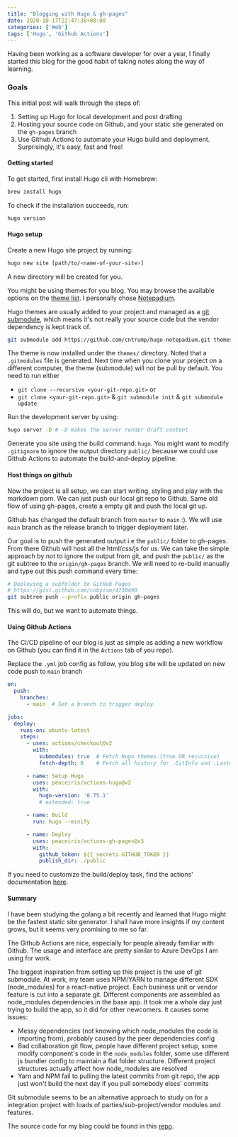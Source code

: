 ```yaml
---
title: "Blogging with Hugo & gh-pages"
date: 2020-10-17T22:47:38+08:00
categories: ['Web']
tags: ['Hugo', 'Github Actions']
---
```


Having been working as a software developer for over a year, I finally started this blog for the good habit of taking notes along the way of learning.

### Goals
This initial post will walk through the steps of: 
1. Setting up Hugo for local development and post drafting
2. Hosting your source code on Github, and your static site generated on the `gh-pages` branch
3. Use Github Actions to automate your Hugo build and deployment. Surprisingly, it's easy, fast and free!

#### Getting started
To get started, first install Hugo cli with Homebrew:
```bash
brew install hugo
```

To check if the installation succeeds, run: 
```bash
hugo version
```

#### Hugo setup
Create a new Hugo site project by running:
```bash
hugo new site [path/to/<name-of-your-site>]
```
A new directory will be created for you.

You might be using themes for you blog. You may browse the available options on the [theme list](https://themes.gohugo.io/). I personally chose [Notepadium](https://github.com/cntrump/hugo-notepadium).

Hugo themes are usually added to your project and managed as a [git submodule](https://www.atlassian.com/git/tutorials/git-submodule), which means it's not really your source code but the vendor dependency is kept track of. 

```bash
git submodule add https://github.com/cntrump/hugo-notepadium.git themes/hugo-notepadium
```
The theme is now installed under the `themes/` directory. Noted that a `.gitmodules` file is generated. Next time when you clone your project on a different computer, the theme (submodule) will not be pull by default. You need to run either
* `git clone --recursive <your-git-repo.git>` or
* `git clone <your-git-repo.git>` & `git submodule init` & `git submodule update`

Run the development server by using:
```bash
hugo server -D # -D makes the server render draft content
```

Generate you site using the build command: `hugo`. You might want to modify `.gitignore` to ignore the output directory `public/` because we could use Github Actions to automate the build-and-deploy pipeline.

#### Host things on github
Now the project is all setup, we can start writing, styling and play with the markdown porn. We can just push our local git repo to Github. Same old flow of using gh-pages, create a empty git and push the local git up.

Github has changed the default branch from `master` to `main` :). We will use `main` branch as the release branch to trigger deployment later.

Our goal is to push the generated output i.e the `public/` folder to gh-pages. From there Github will host all the html/css/js for us. We can take the simple approach by not to ignore the output from git, and push the `public/` as the git subtree to the `origin/gh-pages` branch. We will need to re-build manually and type out this push command every time:
```bash
# Deploying a subfolder to GitHub Pages
# https://gist.github.com/cobyism/4730490
git subtree push --prefix public origin gh-pages
```

This will do, but we want to automate things.

#### Using Github Actions
The CI/CD pipeline of our blog is just as simple as adding a new workflow on Github (you can find it in the `Actions` tab of you repo).

Replace the `.yml` job config as follow, you blog site will be updated on new code push to `main` branch
```yml
on:
  push:
    branches:
      - main  # Set a branch to trigger deploy

jobs:
  deploy:
    runs-on: ubuntu-latest
    steps:
      - uses: actions/checkout@v2
        with:
          submodules: true  # Fetch Hugo themes (true OR recursive)
          fetch-depth: 0    # Fetch all history for .GitInfo and .Lastmod

      - name: Setup Hugo
        uses: peaceiris/actions-hugo@v2
        with:
          hugo-version: '0.75.1'
          # extended: true

      - name: Build
        run: hugo --minify

      - name: Deploy
        uses: peaceiris/actions-gh-pages@v3
        with:
          github_token: ${{ secrets.GITHUB_TOKEN }}
          publish_dir: ./public
```
If you need to customize the build/deploy task, find the actions' documentation [here](https://github.com/peaceiris/actions-hugo).

#### Summary
I have been studying the golang a bit recently and learned that Hugo might be the fastest static site generator. I shall have more insights if my content grows, but it seems very promising to me so far.

The Github Actions are nice, especially for people already familiar with Github. The usage and interface are pretty similar to Azure DevOps I am using for work.

The biggest inspiration from setting up this project is the use of git submodule. At work, my team uses NPM/YARN to manage different SDK (node_modules) for a react-native project. Each business unit or vendor feature is cut into a separate git. Different components are assembled as node_modules dependencies in the base app. It took me a whole day just trying to build the app, so it did for other newcomers. It causes some issues: 
* Messy dependencies (not knowing which node_modules the code is importing from), probably caused by the peer dependencies config
* Bad collaboration git flow, people have different project setup, some modify component's code in the `node_modules` folder, some use different js bundler config to maintain a flat folder structure. Different project structures actually affect how node_modules are resolved
* Yarn and NPM fail to pulling the latest commits from git repo, the app just won't build the next day if you pull somebody elses' commits

Git submodule seems to be an alternative approach to study on for a integration project with loads of parties/sub-project/vendor modules and features.

The source code for my blog could be found in this [repo](https://github.com/Roytangrb/blog/tree/main).